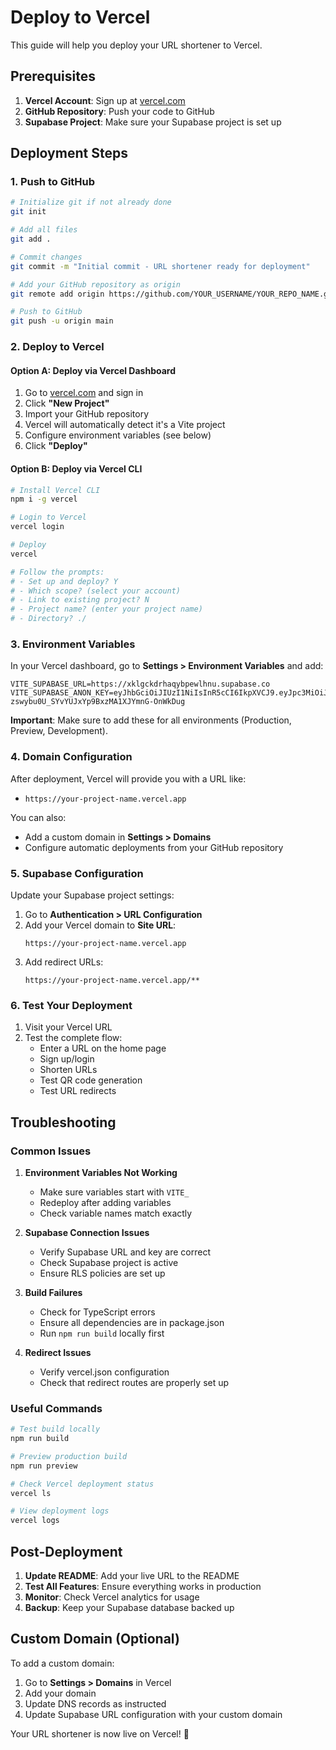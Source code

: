 # Deploy to Vercel

This guide will help you deploy your URL shortener to Vercel.

## Prerequisites

1. **Vercel Account**: Sign up at [vercel.com](https://vercel.com)
2. **GitHub Repository**: Push your code to GitHub
3. **Supabase Project**: Make sure your Supabase project is set up

## Deployment Steps

### 1. Push to GitHub

```bash
# Initialize git if not already done
git init

# Add all files
git add .

# Commit changes
git commit -m "Initial commit - URL shortener ready for deployment"

# Add your GitHub repository as origin
git remote add origin https://github.com/YOUR_USERNAME/YOUR_REPO_NAME.git

# Push to GitHub
git push -u origin main
```

### 2. Deploy to Vercel

#### Option A: Deploy via Vercel Dashboard

1. Go to [vercel.com](https://vercel.com) and sign in
2. Click **"New Project"**
3. Import your GitHub repository
4. Vercel will automatically detect it's a Vite project
5. Configure environment variables (see below)
6. Click **"Deploy"**

#### Option B: Deploy via Vercel CLI

```bash
# Install Vercel CLI
npm i -g vercel

# Login to Vercel
vercel login

# Deploy
vercel

# Follow the prompts:
# - Set up and deploy? Y
# - Which scope? (select your account)
# - Link to existing project? N
# - Project name? (enter your project name)
# - Directory? ./
```

### 3. Environment Variables

In your Vercel dashboard, go to **Settings > Environment Variables** and add:

```
VITE_SUPABASE_URL=https://xklgckdrhaqybpewlhnu.supabase.co
VITE_SUPABASE_ANON_KEY=eyJhbGciOiJIUzI1NiIsInR5cCI6IkpXVCJ9.eyJpc3MiOiJzdXBhYmFzZSIsInJlZiI6InhrbGdja2RyaGFxeWJwZXdsaG51Iiwicm9sZSI6ImFub24iLCJpYXQiOjE3NTc3NzUwMTksImV4cCI6MjA3MzM1MTAxOX0._A8-zswybu0U_SYvYUJxYp9BxzMA1XJYmnG-OnWkDug
```

**Important**: Make sure to add these for all environments (Production, Preview, Development).

### 4. Domain Configuration

After deployment, Vercel will provide you with a URL like:
- `https://your-project-name.vercel.app`

You can also:
- Add a custom domain in **Settings > Domains**
- Configure automatic deployments from your GitHub repository

### 5. Supabase Configuration

Update your Supabase project settings:

1. Go to **Authentication > URL Configuration**
2. Add your Vercel domain to **Site URL**:
   ```
   https://your-project-name.vercel.app
   ```
3. Add redirect URLs:
   ```
   https://your-project-name.vercel.app/**
   ```

### 6. Test Your Deployment

1. Visit your Vercel URL
2. Test the complete flow:
   - Enter a URL on the home page
   - Sign up/login
   - Shorten URLs
   - Test QR code generation
   - Test URL redirects

## Troubleshooting

### Common Issues

1. **Environment Variables Not Working**
   - Make sure variables start with `VITE_`
   - Redeploy after adding variables
   - Check variable names match exactly

2. **Supabase Connection Issues**
   - Verify Supabase URL and key are correct
   - Check Supabase project is active
   - Ensure RLS policies are set up

3. **Build Failures**
   - Check for TypeScript errors
   - Ensure all dependencies are in package.json
   - Run `npm run build` locally first

4. **Redirect Issues**
   - Verify vercel.json configuration
   - Check that redirect routes are properly set up

### Useful Commands

```bash
# Test build locally
npm run build

# Preview production build
npm run preview

# Check Vercel deployment status
vercel ls

# View deployment logs
vercel logs
```

## Post-Deployment

1. **Update README**: Add your live URL to the README
2. **Test All Features**: Ensure everything works in production
3. **Monitor**: Check Vercel analytics for usage
4. **Backup**: Keep your Supabase database backed up

## Custom Domain (Optional)

To add a custom domain:

1. Go to **Settings > Domains** in Vercel
2. Add your domain
3. Update DNS records as instructed
4. Update Supabase URL configuration with your custom domain

Your URL shortener is now live on Vercel! 🚀
